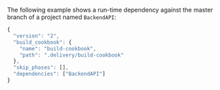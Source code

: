The following example shows a run-time dependency against the master
branch of a project named `BackendAPI`:

```javascript
{
  "version": "2",
  "build_cookbook": {
    "name": "build-cookbook",
    "path": ".delivery/build-cookbook"
  },
  "skip_phases": [],
  "dependencies": ["BackendAPI"]
}
```
